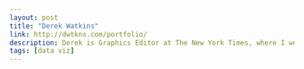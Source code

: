 ```yaml
---
layout: post
title: "Derek Watkins"
link: http://dwtkns.com/portfolio/
description: Derek is Graphics Editor at The New York Times, where I work as a designer, developer, reporter and geographer to visually present the news.
tags: [data viz]
---
```

